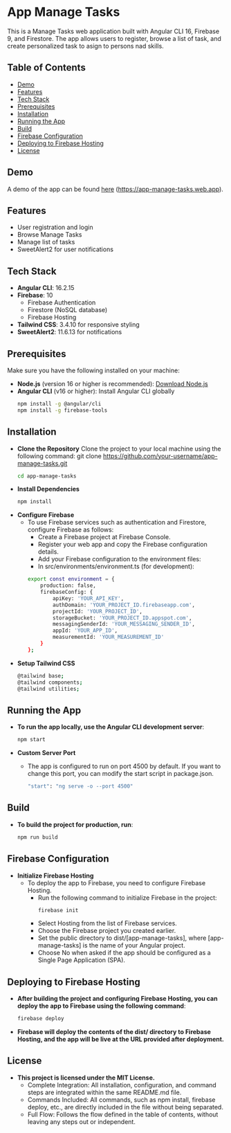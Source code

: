 # App Manage Tasks

This is a Manage Tasks web application built with Angular CLI 16, Firebase 9, and Firestore. The app allows users to register, browse a list of task, and create personalized task to asign to persons nad skills.

## Table of Contents

- [Demo](#demo)
- [Features](#features)
- [Tech Stack](#tech-stack)
- [Prerequisites](#prerequisites)
- [Installation](#installation)
- [Running the App](#running-the-app)
- [Build](#build)
- [Firebase Configuration](#firebase-configuration)
- [Deploying to Firebase Hosting](#deploying-to-firebase-hosting)
- [License](#license)

## Demo

A demo of the app can be found [here](#https://app-manage-tasks.web.app) (https://app-manage-tasks.web.app).

## Features

- User registration and login
- Browse Manage Tasks
- Manage list of tasks
- SweetAlert2 for user notifications

## Tech Stack

- **Angular CLI**: 16.2.15
- **Firebase**: 10
  - Firebase Authentication
  - Firestore (NoSQL database)
  - Firebase Hosting
- **Tailwind CSS**: 3.4.10 for responsive styling
- **SweetAlert2**: 11.6.13 for notifications

## Prerequisites

Make sure you have the following installed on your machine:

- **Node.js** (version 16 or higher is recommended): [Download Node.js](https://nodejs.org/)
- **Angular CLI** (v16 or higher): Install Angular CLI globally
  ```bash
  npm install -g @angular/cli
  npm install -g firebase-tools
  ```

## Installation

- **Clone the Repository**
  Clone the project to your local machine using the following command:
  git clone https://github.com/your-username/app-manage-tasks.git
  ```bash
  cd app-manage-tasks
  ```
- **Install Dependencies**
  ```bash
  npm install
  ```
- **Configure Firebase**
  - To use Firebase services such as authentication and Firestore, configure Firebase as follows:
    - Create a Firebase project at Firebase Console.
    - Register your web app and copy the Firebase configuration details.
    - Add your Firebase configuration to the environment files:
    - In src/environments/environment.ts (for development):
    ```bash
    export const environment = {
        production: false,
        firebaseConfig: {
            apiKey: 'YOUR_API_KEY',
            authDomain: 'YOUR_PROJECT_ID.firebaseapp.com',
            projectId: 'YOUR_PROJECT_ID',
            storageBucket: 'YOUR_PROJECT_ID.appspot.com',
            messagingSenderId: 'YOUR_MESSAGING_SENDER_ID',
            appId: 'YOUR_APP_ID',
            measurementId: 'YOUR_MEASUREMENT_ID'
        }
    };
    ```
- **Setup Tailwind CSS**
  ```bash
  @tailwind base;
  @tailwind components;
  @tailwind utilities;
  ```

## Running the App

- **To run the app locally, use the Angular CLI development server**:

  ```bash
  npm start

  ```

- **Custom Server Port**
  - The app is configured to run on port 4500 by default. If you want to change this port, you can modify the start script in package.json.
    ```bash
    "start": "ng serve -o --port 4500"
    ```

## Build

- **To build the project for production, run**:
  ```bash
  npm run build
  ```

## Firebase Configuration

- **Initialize Firebase Hosting**
  - To deploy the app to Firebase, you need to configure Firebase Hosting.
    - Run the following command to initialize Firebase in the project:
      ```bash
      firebase init
      ```
    - Select Hosting from the list of Firebase services.
    - Choose the Firebase project you created earlier.
    - Set the public directory to dist/[app-manage-tasks], where [app-manage-tasks] is the name of your Angular project.
    - Choose No when asked if the app should be configured as a Single Page Application (SPA).

## Deploying to Firebase Hosting

- **After building the project and configuring Firebase Hosting, you can deploy the app to Firebase using the following command**:
  ```bash
  firebase deploy
  ```
- **Firebase will deploy the contents of the dist/ directory to Firebase Hosting, and the app will be live at the URL provided after deployment.**

## License

- **This project is licensed under the MIT License.**
  - Complete Integration: All installation, configuration, and command steps are integrated within the same README.md file.
  - Commands Included: All commands, such as npm install, firebase deploy, etc., are directly included in the file without being separated.
  - Full Flow: Follows the flow defined in the table of contents, without leaving any steps out or independent.
